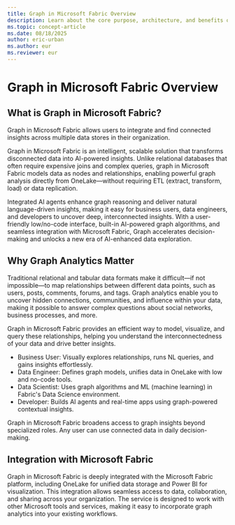 ```yaml
---
title: Graph in Microsoft Fabric Overview
description: Learn about the core purpose, architecture, and benefits of Graph in Microsoft Fabric, including integration and feature highlights.
ms.topic: concept-article
ms.date: 08/18/2025
author: eric-urban
ms.author: eur
ms.reviewer: eur
---
```


# Graph in Microsoft Fabric Overview

## What is Graph in Microsoft Fabric?

Graph in Microsoft Fabric allows users to integrate and find connected insights across multiple data stores in their organization.

Graph in Microsoft Fabric is an intelligent, scalable solution that transforms disconnected data into AI-powered insights. Unlike relational databases that often require expensive joins and complex queries, graph in Microsoft Fabric models data as nodes and relationships, enabling powerful graph analysis directly from OneLake—without requiring ETL (extract, transform, load) or data replication.​

Integrated AI agents enhance graph reasoning and deliver natural language-driven insights, making it easy for business users, data engineers, and developers to uncover deep, interconnected insights. With a user-friendly low/no-code interface, built-in AI-powered graph algorithms, and seamless integration with Microsoft Fabric, Graph accelerates decision-making and unlocks a new era of AI-enhanced data exploration.

## Why Graph Analytics Matter

Traditional relational and tabular data formats make it difficult—if not impossible—to map relationships between different data points, such as users, posts, comments, forums, and tags. Graph analytics enable you to uncover hidden connections, communities, and influence within your data, making it possible to answer complex questions about social networks, business processes, and more.

Graph in Microsoft Fabric provides an efficient way to model, visualize, and query these relationships, helping you understand the interconnectedness of your data and drive better insights.

- Business User: Visually explores relationships, runs NL queries, and gains insights effortlessly.
- Data Engineer: Defines graph models, unifies data in OneLake with low and no-code tools.
- Data Scientist: Uses graph algorithms and ML (machine learning) in Fabric's Data Science environment.
- Developer: Builds AI agents and real-time apps using graph-powered contextual insights.

Graph in Microsoft Fabric broadens access to graph insights beyond specialized roles. Any user can use connected data in daily decision-making.

## Integration with Microsoft Fabric

Graph in Microsoft Fabric is deeply integrated with the Microsoft Fabric platform, including OneLake for unified data storage and Power BI for visualization. This integration allows seamless access to data, collaboration, and sharing across your organization. The service is designed to work with other Microsoft tools and services, making it easy to incorporate graph analytics into your existing workflows.

